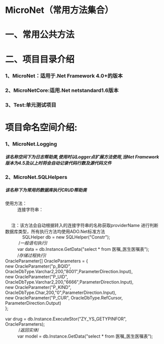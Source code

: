 # MicroNet（常用方法集合）
<h1>一、常用公共方法</h1>
<h1>二、项目目录介绍</h1>
<h3>1、MicroNet：适用于.Net Framework 4.0+的版本</h3>
<h3>2、MicroNetCore:适用.Net netstandard1.6版本</h3>
<h3>3、Test:单元测试项目</h3>
<h1>项目命名空间介绍:</h1>
<h3>1、MicroNet.Logging<br/></h3>
<h5>该名称空间下为日志帮助类,使用时以Logger点扩展方法使用,当Net Framework版本为4.5及以上时将会自动记录代码行数及源代码文件</h5>
<h3>2、MicroNet.SQLHelpers</h3>
<h5>该名称下为常用的数据库执行CRUD帮助类</h5>
<span>使用方法：<br/>
           连接字符串：  <add name="Constr" connectionString="Data Source=*/orcl;Persist Security Info=True;User ID=*;Password=*;"
      providerName="Oracle.ManagedDataAccess.Client"/><br/><br/>
      
      注：该方法会自动根据转入的连接字符串的名称获取providerName 进行判断数据库类型，所有执行方法均使用ADO.Net标准方法<br/>
     
           SQLHelper db = new SQLHelper("Constr");<br/>
            /*一般语句执行*/<br/>
           var data = db.Instance.GetData("select * from 医嘱_医生医嘱表");<br/>
           /*存储过程执行*/<br/>
           OracleParameter[] OracleParameters = {<br/>
                        new OracleParameter("p_BQID", OracleDbType.Varchar2,200,"8001",ParameterDirection.Input),<br/>
                        new OracleParameter("P_UID", OracleDbType.Varchar2,200,"6666",ParameterDirection.Input),<br/>
                        new OracleParameter("P_KIND", OracleDbType.Char,200,"0",ParameterDirection.Input),<br/>
                        new OracleParameter("P_CUR", OracleDbType.RefCursor, ParameterDirection.Output)<br/>
                    };<br/>
<br/>
            var drug = db.Instance.ExecuteStor("ZY_YS_GETYPINFOR", OracleParameters);
            <br/>
            /*返回实体*/<br/>
            var model = db.Instance.GetData<Advice>("select * from 医嘱_医生医嘱表");
            
<span>

